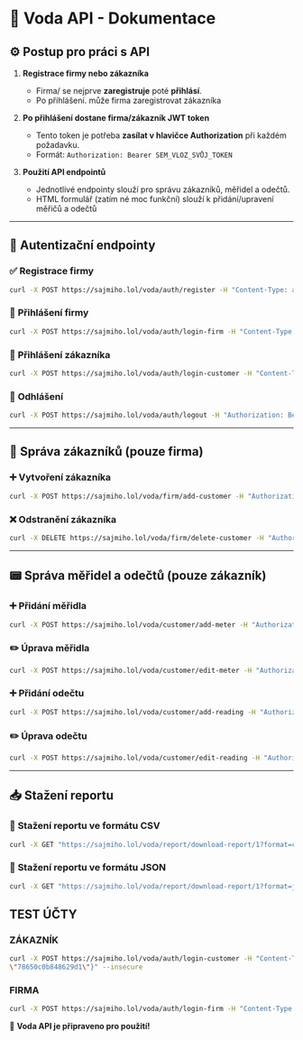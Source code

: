 # 📄 Voda API - Dokumentace

## ⚙️ **Postup pro práci s API**

1. **Registrace firmy nebo zákazníka**
   - Firma/ se nejprve **zaregistruje** poté **přihlásí**.
   - Po přihlášení. může firma zaregistrovat zákazníka

2. **Po přihlášení dostane firma/zákazník  JWT token**
   - Tento token je potřeba **zasílat v hlavičce Authorization** při každém požadavku.
   - Formát: `Authorization: Bearer SEM_VLOZ_SVŮJ_TOKEN`

3. **Použití API endpointů**
   - Jednotlivé endpointy slouží pro správu zákazníků, měřidel a odečtů.
   - HTML formulář (zatím né moc funkční) slouží k přidání/upravení  měřičů a odečtů


---

## 🔐 **Autentizační endpointy**

### ✅ **Registrace firmy**
```bash
curl -X POST https://sajmiho.lol/voda/auth/register -H "Content-Type: application/json" -d "{\"name\":\"Firma\", \"email\":\"firma@firma.cz\", \"password\":\"vaseheslo\"}" --insecure
```

### 🔑 **Přihlášení firmy**
```bash
curl -X POST https://sajmiho.lol/voda/auth/login-firm -H "Content-Type: application/json" -d "{\"email\":\"firma@firma.cz\", \"password\":\"vaseheslo\"}" --insecure
```

### 🔑 **Přihlášení zákazníka**
```bash
curl -X POST https://sajmiho.lol/voda/auth/login-customer -H "Content-Type: application/json" -d "{\"email\":\"zakaznik@example.com\", \"password\":\"vaseheslo\"}" --insecure
```

### 🚪 **Odhlášení**
```bash
curl -X POST https://sajmiho.lol/voda/auth/logout -H "Authorization: Bearer SEM_VLOZ_SVŮJ_TOKEN" --insecure
```

---

## 👥 **Správa zákazníků (pouze firma)**

### ➕ **Vytvoření zákazníka**
```bash
curl -X POST https://sajmiho.lol/voda/firm/add-customer -H "Authorization: Bearer SEM_VLOZ_SVŮJ_TOKEN" -H "Content-Type: application/json" -d "{\"name\":\"Jan Novák\", \"email\":\"zakaznik@example.com\", \"address\":\"Ulice 123, Praha\"}" --insecure
```

### ❌ **Odstranění zákazníka**
```bash
curl -X DELETE https://sajmiho.lol/voda/firm/delete-customer -H "Authorization: Bearer SEM_VLOZ_SVŮJ_TOKEN" -H "Content-Type: application/json" -d "{\"email\":\"zakaznik@example.com\"}" --insecure
```

---

## 📟 **Správa měřidel a odečtů (pouze zákazník)**

### ➕ **Přidání měřidla**
```bash
curl -X POST https://sajmiho.lol/voda/customer/add-meter -H "Authorization: Bearer SEM_VLOZ_SVŮJ_TOKEN" -H "Content-Type: application/json" -d "{\"type\":\"water\", \"serial_number\":\"SK123456\"}" --insecure
```

### ✏️ **Úprava měřidla**
```bash
curl -X POST https://sajmiho.lol/voda/customer/edit-meter -H "Authorization: Bearer SEM_VLOZ_SVŮJ_TOKEN" -H "Content-Type: application/json" -d "{\"old_serial_number\":\"SK123456\", \"new_serial_number\":\"SK654321\", \"type\":\"warm\"}" --insecure
```

### ➕ **Přidání odečtu**
```bash
curl -X POST https://sajmiho.lol/voda/customer/add-reading -H "Authorization: Bearer SEM_VLOZ_SVŮJ_TOKEN" -H "Content-Type: application/json" -d "{\"serial_number\":\"SK123456\", \"value\":150.75, \"reading_date\":\"2024-01-15\"}" --insecure
```

### ✏️ **Úprava odečtu**
```bash
curl -X POST https://sajmiho.lol/voda/customer/edit-reading -H "Authorization: Bearer SEM_VLOZ_SVŮJ_TOKEN" -H "Content-Type: application/json" -d "{\"reading_id\":1, \"value\":200.00, \"reading_date\":\"2024-01-20\"}" --insecure
```

---

## 📥 **Stažení reportu**

### 📄 **Stažení reportu ve formátu CSV**
```bash
curl -X GET "https://sajmiho.lol/voda/report/download-report/1?format=csv" -H "Authorization: Bearer SEM_VLOZ_SVŮJ_TOKEN" --insecure
```

### 📄 **Stažení reportu ve formátu JSON**
```bash
curl -X GET "https://sajmiho.lol/voda/report/download-report/1?format=json" -H "Authorization: Bearer SEM_VLOZ_SVŮJ_TOKEN" --insecure
```

## TEST ÚČTY
### **ZÁKAZNÍK**
```bash
curl -X POST https://sajmiho.lol/voda/auth/login-customer -H "Content-Type: application/json" -d "{\"email\":\"jan.novak10@example.com\", \"password\":
\"78650c0b848629d1\"}" --insecure
```
### **FIRMA**
```bash
curl -X POST https://sajmiho.lol/voda/auth/login-firm -H "Content-Type: application/json" -d "{\"email\":\"firma@firma.cz\", \"password\":\"firma\"}" --insecure

```




🚀 **Voda API je připraveno pro použití!**

